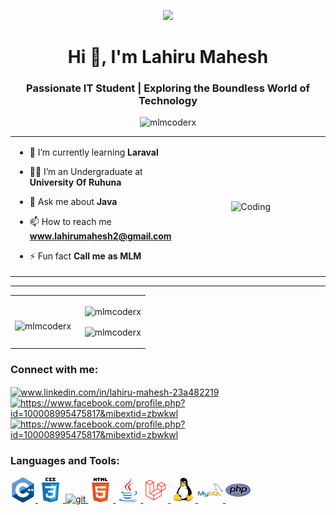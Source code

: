 <p align="center" ><img  src = "https://github.com/7oSkaaa/7oSkaaa/blob/main/Images/about_me.gif?raw=true" width = 100px></p>
<h1 align="center">Hi 👋, I'm Lahiru Mahesh</h1>
<h3 align="center">Passionate IT Student | Exploring the Boundless World of Technology</h3>
<p align="center"> <img src="https://komarev.com/ghpvc/?username=mlmcoderx&label=Profile%20views&color=0e75b6&style=flat" alt="mlmcoderx" /> </p>

<table align="center">
<tr border="none">
<td width="50%" align="left">
  
- 🌱 I’m currently learning **Laraval**

- 🧑‍🎓 I’m an Undergraduate at **University Of Ruhuna**

- 💬 Ask me about **Java**

- 📫 How to reach me **www.lahirumahesh2@gmail.com**
  
- ⚡ Fun fact **Call me as MLM**

</td>
<td width="50%" align="center">

  <img align="center" alt="Coding" width="450" src="https://cdn.dribbble.com/users/730703/screenshots/6581243/avento.gif">

  
  </td>
</tr>
</table>

---
<table align="center">
 <tr border="none"> 
   <td width="50%" align="left">
<p><img align="left" src="https://github-readme-stats.vercel.app/api/top-langs?username=mlmcoderx&show_icons=true&locale=en&layout=compact" alt="mlmcoderx" /></p>

</td>

<td width="50%" align="right">
<p>&nbsp;<img align="center" src="https://github-readme-stats.vercel.app/api?username=mlmcoderx&show_icons=true&locale=en" alt="mlmcoderx" /></p>

<p><img align="center" src="https://github-readme-streak-stats.herokuapp.com/?user=mlmcoderx&" alt="mlmcoderx" /></p>
 </td>
</tr>
</table>

<h3 align="left">Connect with me:</h3>
<p align="left">
<a href="https://linkedin.com/in/lahiru-mahesh-23a482219" target="blank"><img align="center" src="https://raw.githubusercontent.com/rahuldkjain/github-profile-readme-generator/master/src/images/icons/Social/linked-in-alt.svg" alt="www.linkedin.com/in/lahiru-mahesh-23a482219" height="30" width="40" /></a>
<a href="https://fb.com/profile.php?id=100008995475817&mibextid=zbwkwl" target="blank"><img align="center" src="https://raw.githubusercontent.com/rahuldkjain/github-profile-readme-generator/master/src/images/icons/Social/facebook.svg" alt="https://www.facebook.com/profile.php?id=100008995475817&mibextid=zbwkwl" height="30" width="40" /></a>
<a href="https://fb.com/profile.php?id=100008995475817&mibextid=zbwkwl" target="blank"><img align="center" src="https://user-images.githubusercontent.com/24874033/39674914-011fd850-5171-11e8-82b5-01e8613114cf.png" alt="https://www.facebook.com/profile.php?id=100008995475817&mibextid=zbwkwl" height="30" width="40" /></a>

</p>

<h3 align="left">Languages and Tools:</h3>
<p align="left"> <a href="https://www.w3schools.com/cpp/" target="_blank" rel="noreferrer"> <img src="https://raw.githubusercontent.com/devicons/devicon/master/icons/cplusplus/cplusplus-original.svg" alt="cplusplus" width="40" height="40"/> </a> <a href="https://www.w3schools.com/css/" target="_blank" rel="noreferrer"> <img src="https://raw.githubusercontent.com/devicons/devicon/master/icons/css3/css3-original-wordmark.svg" alt="css3" width="40" height="40"/> </a> <a href="https://git-scm.com/" target="_blank" rel="noreferrer"> <img src="https://www.vectorlogo.zone/logos/git-scm/git-scm-icon.svg" alt="git" width="40" height="40"/> </a> <a href="https://www.w3.org/html/" target="_blank" rel="noreferrer"> <img src="https://raw.githubusercontent.com/devicons/devicon/master/icons/html5/html5-original-wordmark.svg" alt="html5" width="40" height="40"/> </a> <a href="https://www.java.com" target="_blank" rel="noreferrer"> <img src="https://raw.githubusercontent.com/devicons/devicon/master/icons/java/java-original.svg" alt="java" width="40" height="40"/> </a> <a href="https://laravel.com/" target="_blank" rel="noreferrer"> <img src="https://github.com/laravel/art/blob/master/laravel-logo.svg" alt="laravel" width="40" height="40"/> </a> <a href="https://www.linux.org/" target="_blank" rel="noreferrer"> <img src="https://raw.githubusercontent.com/devicons/devicon/master/icons/linux/linux-original.svg" alt="linux" width="40" height="40"/> </a> <a href="https://www.mysql.com/" target="_blank" rel="noreferrer"> <img src="https://raw.githubusercontent.com/devicons/devicon/master/icons/mysql/mysql-original-wordmark.svg" alt="mysql" width="40" height="40"/> </a> <a href="https://www.php.net" target="_blank" rel="noreferrer"> <img src="https://raw.githubusercontent.com/devicons/devicon/master/icons/php/php-original.svg" alt="php" width="40" height="40"/> </a> </p>
